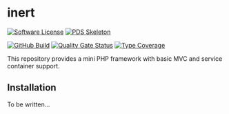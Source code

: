# inert

[![Software License](https://img.shields.io/badge/license-MIT-green.svg)](LICENSE)
[![PDS Skeleton](https://img.shields.io/badge/pds-skeleton-blue.svg?style=flat-square)](https://github.com/php-pds/skeleton)

[![GitHub Build](https://github.com/milan-miscevic/inert/workflows/Test/badge.svg?branch=master)](https://github.com/milan-miscevic/inert/actions)
[![Quality Gate Status](https://sonarcloud.io/api/project_badges/measure?project=milan-miscevic_inert&metric=alert_status)](https://sonarcloud.io/dashboard?id=milan-miscevic_inert)
[![Type Coverage](https://shepherd.dev/github/milan-miscevic/inert/coverage.svg)](https://shepherd.dev/github/milan-miscevic/inert)

This repository provides a mini PHP framework with basic MVC and service container support.

## Installation

To be written...
